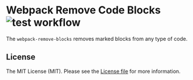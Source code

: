 Webpack Remove Code Blocks ![test workflow](https://github.com/kudashevs/webpack-remove-code-blocks/actions/workflows/run-tests.yml/badge.svg)
==========================

The `webpack-remove-blocks` removes marked blocks from any type of code.


## License

The MIT License (MIT). Please see the [License file](LICENSE.md) for more information.
